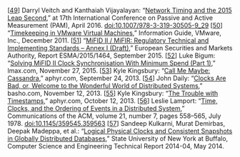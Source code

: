 [[49](ch08.html#Veitch2016jw-marker)] Darryl Veitch and Kanthaiah Vijayalayan:
“[Network Timing
and the 2015 Leap Second](http://crin.eng.uts.edu.au/~darryl/Publications/LeapSecond_camera.pdf),” at 17th International Conference on Passive and Active
Measurement (PAM), April 2016.
[doi:10.1007/978-3-319-30505-9_29](http://dx.doi.org/10.1007/978-3-319-30505-9_29) [[50](ch08.html#VMware2011vm-marker)] “[Timekeeping
in VMware Virtual Machines](http://www.vmware.com/resources/techresources/238),” Information Guide, VMware, Inc., December 2011. [[51](ch08.html#MiFID2015wn-marker)] “[MiFID
II / MiFIR: Regulatory Technical and Implementing Standards – Annex I (Draft)](https://www.esma.europa.eu/sites/default/files/library/2015/11/2015-esma-1464_annex_i_-_draft_rts_and_its_on_mifid_ii_and_mifir.pdf),”
European Securities and Markets Authority, Report ESMA/2015/1464, September 2015. [[52](ch08.html#Bigum2015ux-marker)] Luke Bigum:
“[Solving
MiFID II Clock Synchronisation With Minimum Spend (Part 1)](https://www.lmax.com/blog/staff-blogs/2015/11/27/solving-mifid-ii-clock-synchronisation-minimum-spend-part-1/),” lmax.com, November 27, 2015. [[53](ch08.html#Kingsbury2013ti_ch8-marker)] Kyle Kingsbury:
“[Call Me Maybe:
Cassandra](https://aphyr.com/posts/294-call-me-maybe-cassandra/),” aphyr.com, September 24, 2013. [[54](ch08.html#Daily2013te_ch8-marker)] John Daily:
“[Clocks Are Bad, or,
Welcome to the Wonderful World of Distributed Systems](http://basho.com/clocks-are-bad-or-welcome-to-distributed-systems/),” basho.com,
November 12, 2013. [[55](ch08.html#Kingsbury2013vs-marker)] Kyle Kingsbury:
“[The Trouble with
Timestamps](https://aphyr.com/posts/299-the-trouble-with-timestamps),” aphyr.com, October 12, 2013. [[56](ch08.html#Lamport1978jq_ch8-marker)] Leslie Lamport:
“[Time, Clocks,
and the Ordering of Events in a Distributed System](http://research.microsoft.com/en-US/um/people/Lamport/pubs/time-clocks.pdf),” Communications of the ACM, volume
21, number 7, pages 558–565, July 1978.
[doi:10.1145/359545.359563](http://dx.doi.org/10.1145/359545.359563) [[57](ch08.html#Kulkarni2014ws-marker)] Sandeep Kulkarni, Murat Demirbas, Deepak Madeppa, et al.:
“[Logical Physical Clocks and
Consistent Snapshots in Globally Distributed Databases](http://www.cse.buffalo.edu/tech-reports/2014-04.pdf),” State University of New York at
Buffalo, Computer Science and Engineering Technical Report 2014-04, May 2014.